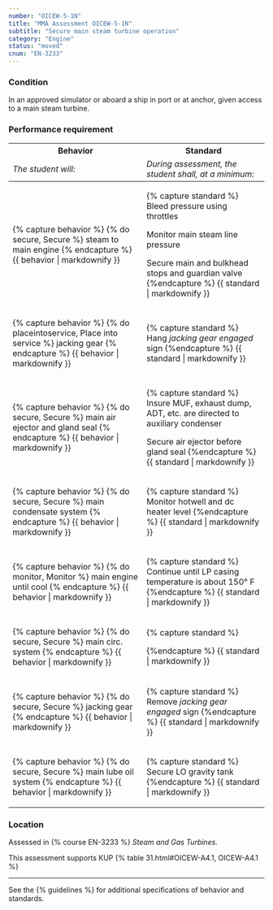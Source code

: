 ```yaml
---
number: "OICEW-5-1N"
title: "MMA Assessment OICEW-5-1N"
subtitle: "Secure main steam turbine operation"
category: "Engine"
status: "moved"
cnum: "EN-3233"
---
```

### Condition

In an approved simulator or aboard a ship in port or at anchor, given access to a main steam turbine.

### Performance requirement 

<table width='100%' class='Guidelines'>
 <thead>
 <tr>
     <th class='thirty'>Behavior</th>
     <th class='seventy'>Standard</th>
 </tr>
 <tr>
     <td><em>The student will:</em></td>
     <td><em>During assessment, the student shall, at a minimum:</em></td>
 </tr>
 </thead>
 <tbody>
 

<tr><td>

{% capture behavior %}
{% do secure, Secure %} steam to main engine
{% endcapture %}
{{ behavior | markdownify }}

</td><td>

{% capture standard %}
Bleed pressure using throttles

Monitor main steam line pressure

Secure main and bulkhead stops and guardian valve
{%endcapture %}
{{ standard | markdownify }}

</td></tr>



<tr><td>

{% capture behavior %}
{% do placeintoservice, Place into service %} jacking gear
{% endcapture %}
{{ behavior | markdownify }}

</td><td>

{% capture standard %}
Hang _jacking gear engaged_ sign
{%endcapture %}
{{ standard | markdownify }}

</td></tr>



<tr><td>

{% capture behavior %}
{% do secure, Secure %} main air ejector and gland seal
{% endcapture %}
{{ behavior | markdownify }}

</td><td>

{% capture standard %}
Insure MUF, exhaust dump, ADT, etc. are directed to auxiliary condenser

Secure air ejector before gland seal
{%endcapture %}
{{ standard | markdownify }}

</td></tr>



<tr><td>

{% capture behavior %}
{% do secure, Secure %} main condensate system
{% endcapture %}
{{ behavior | markdownify }}

</td><td>

{% capture standard %}
Monitor hotwell and dc heater level
{%endcapture %}
{{ standard | markdownify }}

</td></tr>



<tr><td>

{% capture behavior %}
{% do monitor, Monitor %} main engine until cool
{% endcapture %}
{{ behavior | markdownify }}

</td><td>

{% capture standard %}
Continue until LP casing temperature is about 150° F
{%endcapture %}
{{ standard | markdownify }}

</td></tr>



<tr><td>

{% capture behavior %}
{% do secure, Secure %} main circ. system
{% endcapture %}
{{ behavior | markdownify }}

</td><td>

{% capture standard %}

{%endcapture %}
{{ standard | markdownify }}

</td></tr>



<tr><td>

{% capture behavior %}
{% do secure, Secure %} jacking gear
{% endcapture %}
{{ behavior | markdownify }}

</td><td>

{% capture standard %}
Remove _jacking gear engaged_ sign
{%endcapture %}
{{ standard | markdownify }}

</td></tr>



<tr><td>

{% capture behavior %}
{% do secure, Secure %} main lube oil system
{% endcapture %}
{{ behavior | markdownify }}

</td><td>

{% capture standard %}
Secure LO gravity tank
{%endcapture %}
{{ standard | markdownify }}

</td></tr>



 </tbody>
 </table>

### Location

Assessed in  {% course  EN-3233 %}  *Steam and Gas Turbines*.

This assessment supports KUP {% table 31.html#OICEW-A4.1, OICEW-A4.1 %}

***



See the {% guidelines %} for additional specifications of behavior and standards.